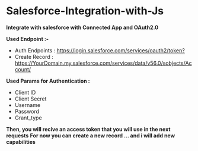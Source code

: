 # Salesforce-Integration-with-Js
<b>Integrate with salesforce with Connected App and OAuth2.0</b>

<div>
  <b>Used Endpoint :-</b>
  <ul>
    <li>
      Auth Endpoints : <a href="">https://login.salesforce.com/services/oauth2/token?</a>
    </li>
    <li>
      Create Record : <a href="">https://YourDomain.my.salesforce.com/services/data/v56.0/sobjects/Account/</a>
    </li>
  </ul>
</div>

<b>Used Params for Authentication :</b>
<ul>
    <li>Client ID</li>
    <li>Client Secret</li>
    <li>Username</li>
    <li>Password</li>
    <li>Grant_type</li>
</ul>

<b>Then, you will recive an access token that you will use in the next requests</b>
<b>For now you can create a new record ... and i will add new capabilities</b>
